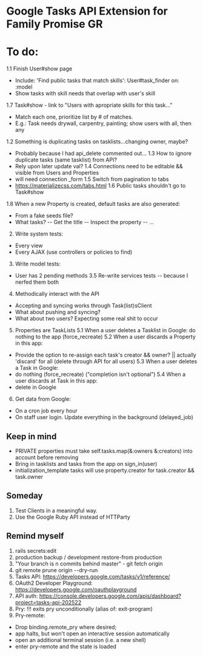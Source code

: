 # Google Tasks API Extension for Family Promise GR

# To do:
1.1 Finish User#show page
  - Include: 'Find public tasks that match skills': User#task_finder on: :model
  - Show tasks with skill needs that overlap with user's skill

1.7 Task#show - link to "Users with apropriate skills for this task..."
  - Match each one, prioritize list by # of matches.
  - E.g.: Task needs drywall, carpentry, painting; show users with all, then any

1.2 Something is duplicating tasks on tasklists...changing owner, maybe?
  - Probably because I had api_delete commented out...
1.3 How to ignore duplicate tasks (same tasklist) from API?
  - Rely upon later update val?
1.4 Connections need to be editable && visible from Users and Properties
  - will need connection _form
1.5 Switch from pagination to tabs
  - https://materializecss.com/tabs.html
1.6 Public tasks shouldn't go to Task#show

1.8 When a new Property is created, default tasks are also generated:
  - From a fake seeds file?
  - What tasks?
  -- Get the title
  -- Inspect the property
  -- ...

2. Write system tests:
  - Every view
  - Every AJAX (use controllers or policies to find)
3. Write model tests:
  - User has 2 pending methods
3.5 Re-write services tests -- because I nerfed them both
4. Methodically interact with the API
  - Accepting and syncing works through Task(list)sClient
  - What about pushing and syncing?
  - What about two users? Expecting some real shit to occur

5. Properties are TaskLists
5.1 When a user deletes a Tasklist in Google: do nothing to the app (force_recreate)
5.2 When a user discards a Property in this app:
  - Provide the option to re-assign each task's creator && owner? || actually 'discard' for all (delete through API for all users)
5.3 When a user deletes a Task in Google:
  - do nothing (force_recreate) ("completion isn't optional")
5.4 When a user discards at Task in this app:
  - delete in Google

6. Get data from Google:
  - On a cron job every hour
  - On staff user login. Update everything in the background (delayed_job)

## Keep in mind
- PRIVATE properties must take self.tasks.map(&:owners &:creators) into account before removing
- Bring in tasklists and tasks from the app on sign_in(user)
- initialization_template tasks will use property.creator for task.creator && task.owner

## Someday
1. Test Clients in a meaningful way.
2. Use the Google Ruby API instead of HTTParty

## Remind myself
1. rails secrets:edit
2. production backup / development restore-from production
3. "Your branch is n commits behind master" - git fetch origin
4. git remote prune origin --dry-run
5. Tasks API: https://developers.google.com/tasks/v1/reference/
6. OAuth2 Developer Playground: https://developers.google.com/oauthplayground
7. API auth: https://console.developers.google.com/apis/dashboard?project=tasks-api-202522
8. Pry: !!! exits pry unconditionally (alias of: exit-program)
9. Pry-remote:
  - Drop binding.remote_pry where desired;
  - app halts, but won't open an interactive session automatically
  - open an additional terminal session (i.e. a new shell)
  - enter pry-remote and the state is loaded
